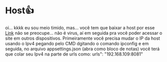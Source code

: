 # Host👍
oi... kkkk
eu sou meio timido, mas…
você tem que baixar a host por esse [Link](https://github.com/ChickChuck2/TheXBESTHost/releases/download/Bruh/publish.rar) não se preocupe… não é virus,
aí em seguida pra você poder acessar o site em outros dispositivos. Primeiramente você precisa mudar o IP da host usando o Ipv4 pegando pelo CMD dgitando o comando ipconfig e em seguida, no arquivo appsettings.json (abra como bloco de notas) você terá que colar seu Ipv4 na parte de urls como: urls":  "192.168.109:8081"
